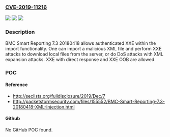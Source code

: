 ### [CVE-2019-11216](https://cve.mitre.org/cgi-bin/cvename.cgi?name=CVE-2019-11216)
![](https://img.shields.io/static/v1?label=Product&message=n%2Fa&color=blue)
![](https://img.shields.io/static/v1?label=Version&message=n%2Fa&color=blue)
![](https://img.shields.io/static/v1?label=Vulnerability&message=n%2Fa&color=brighgreen)

### Description

BMC Smart Reporting 7.3 20180418 allows authenticated XXE within the import functionality. One can import a malicious XML file and perform XXE attacks to download local files from the server, or do DoS attacks with XML expansion attacks. XXE with direct response and XXE OOB are allowed.

### POC

#### Reference
- http://seclists.org/fulldisclosure/2019/Dec/7
- http://packetstormsecurity.com/files/155552/BMC-Smart-Reporting-7.3-20180418-XML-Injection.html

#### Github
No GitHub POC found.

